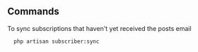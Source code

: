 ## Commands

To sync subscriptions that haven't yet received the posts email

```shell
  php artisan subscriber:sync
```
